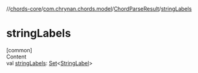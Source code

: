 //[chords-core](../../../index.md)/[com.chrynan.chords.model](../index.md)/[ChordParseResult](index.md)/[stringLabels](string-labels.md)



# stringLabels  
[common]  
Content  
val [stringLabels](string-labels.md): [Set](https://kotlinlang.org/api/latest/jvm/stdlib/kotlin.collections/-set/index.html)<[StringLabel](../-string-label/index.md)>  



